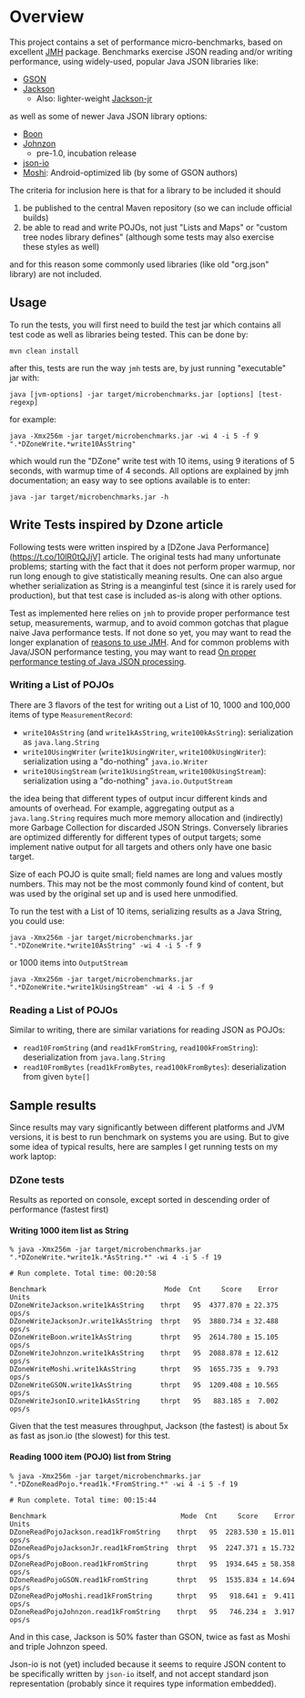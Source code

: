 # Overview

This project contains a set of performance micro-benchmarks, based on excellent
[JMH](http://openjdk.java.net/projects/code-tools/jmh/) package.
Benchmarks exercise JSON reading and/or writing performance,
using widely-used, popular Java JSON libraries like:

* [GSON](https://github.com/google/gson)
* [Jackson](https://github.com/FasterXML/jackson)
    * Also: lighter-weight [Jackson-jr](https://github.com/FasterXML/jackson-jr)

as well as some of newer Java JSON library options:

* [Boon](https://github.com/boonproject/boon/wiki/Boon-JSON-in-five-minutes)
* [Johnzon](http://johnzon.incubator.apache.org/)
    * pre-1.0, incubation release
* [json-io](https://github.com/jdereg/json-io)
* [Moshi](https://github.com/square/moshi): Android-optimized lib (by some of GSON authors)

The criteria for inclusion here is that for a library to be included it should

1. be published to the central Maven repository (so we can include official builds)
2. be able to read and write POJOs, not just "Lists and Maps" or "custom tree nodes library defines" (although some tests may also exercise these styles as well)

and for this reason some commonly used libraries (like old "org.json" library) are not included.

## Usage

To run the tests, you will first need to build the test jar which contains all test code as well as libraries being tested. This can be done by:

    mvn clean install

after this, tests are run the way `jmh` tests are, by just running "executable" jar with:

    java [jvm-options] -jar target/microbenchmarks.jar [options] [test-regexp]

for example:

    java -Xmx256m -jar target/microbenchmarks.jar -wi 4 -i 5 -f 9 ".*DZoneWrite.*write10AsString" 

which would run the "DZone" write test with 10 items, using 9 iterations of 5 seconds, with warmup time of 4 seconds.
All options are explained by jmh documentation; an easy way to see options available is to enter:

    java -jar target/microbenchmarks.jar -h

## Write Tests inspired by Dzone article

Following tests were written inspired by a [DZone Java Performance](https://t.co/10lR0tQJjV] article.
The original tests had many unfortunate problems; starting with the fact that it does not perform proper warmup, nor run long enough to give statistically meaning results.
One can also argue whether serialization as String is a meanginful test (since it is rarely used for production), but that test case is included as-is along with other options.

Test as implemented here relies on `jmh` to provide proper performance test setup, measurements, warmup, and to avoid common gotchas that plague naive Java performance tests.
If not done so yet, you may want to read the longer explanation of [reasons to use JMH](http://psy-lob-saw.blogspot.com/2013/04/writing-java-micro-benchmarks-with-jmh.html).
And for common problems with Java/JSON performance testing, you may want to read [On proper performance testing of Java JSON processing](http://www.cowtowncoder.com/blog/archives/2011/05/entry_455.html).

### Writing a List of POJOs

There are 3 flavors of the test for writing out a List of 10, 1000 and 100,000 items of type `MeasurementRecord`:

* `write10AsString` (and `write1kAsString`, `write100kAsString`): serialization as `java.lang.String`
* `write10UsingWriter` (`write1kUsingWriter`, `write100kUsingWriter`): serialization using a "do-nothing" `java.io.Writer`
* `write10UsingStream` (`write1kUsingStream`, `write100kUsingStream`): serialization using a "do-nothing" `java.io.OutputStream`

the idea being that different types of output incur different kinds and amounts of overhead.
For example, aggregating output as a `java.lang.String` requires much more memory allocation and (indirectly) more Garbage Collection for discarded JSON Strings.
Conversely libraries are optimized differently for different types of output targets; some implement native output for all targets and others only have one basic target.

Size of each POJO is quite small; field names are long and values mostly numbers.
This may not be the most commonly found kind of content, but was used by the original set up
and is used here unmodified.

To run the test with a List of 10 items, serializing results as a Java String, you could use:

    java -Xmx256m -jar target/microbenchmarks.jar ".*DZoneWrite.*write10AsString" -wi 4 -i 5 -f 9

or 1000 items into `OutputStream`

    java -Xmx256m -jar target/microbenchmarks.jar ".*DZoneWrite.*write1kUsingStream" -wi 4 -i 5 -f 9

### Reading a List of POJOs

Similar to writing, there are similar variations for reading JSON as POJOs:

* `read10FromString` (and `read1kFromString`, `read100kFromString`): deserialization from `java.lang.String`
* `read10FromBytes` (`read1kFromBytes`, `read100kFromBytes`): deserialization from given `byte[]`

## Sample results

Since results may vary significantly between different platforms and JVM versions, it is best to
run benchmark on systems you are using.
But to give some idea of typical results, here are samples I get running tests on my work laptop:

### DZone tests

Results as reported on console, except sorted in descending order of performance (fastest first)

#### Writing 1000 item list as String

```
% java -Xmx256m -jar target/microbenchmarks.jar ".*DZoneWrite.*write1k.*AsString.*" -wi 4 -i 5 -f 19

# Run complete. Total time: 00:20:58

Benchmark                             Mode  Cnt     Score    Error  Units
DZoneWriteJackson.write1kAsString    thrpt   95  4377.870 ± 22.375  ops/s
DZoneWriteJacksonJr.write1kAsString  thrpt   95  3880.734 ± 32.488  ops/s
DZoneWriteBoon.write1kAsString       thrpt   95  2614.780 ± 15.105  ops/s
DZoneWriteJohnzon.write1kAsString    thrpt   95  2088.878 ± 12.612  ops/s
DZoneWriteMoshi.write1kAsString      thrpt   95  1655.735 ±  9.793  ops/s
DZoneWriteGSON.write1kAsString       thrpt   95  1209.408 ± 10.565  ops/s
DZoneWriteJsonIO.write1kAsString     thrpt   95   883.185 ±  7.002  ops/s
```

Given that the test measures throughput, Jackson (the fastest) is about 5x as fast as json.io (the slowest) for this test.

#### Reading 1000 item (POJO) list from String

```
% java -Xmx256m -jar target/microbenchmarks.jar ".*DZoneReadPojo.*read1k.*FromString.*" -wi 4 -i 5 -f 19

# Run complete. Total time: 00:15:44

Benchmark                                 Mode  Cnt     Score    Error  Units
DZoneReadPojoJackson.read1kFromString    thrpt   95  2283.530 ± 15.011  ops/s
DZoneReadPojoJacksonJr.read1kFromString  thrpt   95  2247.371 ± 15.732  ops/s
DZoneReadPojoBoon.read1kFromString       thrpt   95  1934.645 ± 58.358  ops/s
DZoneReadPojoGSON.read1kFromString       thrpt   95  1535.834 ± 14.694  ops/s
DZoneReadPojoMoshi.read1kFromString      thrpt   95   918.641 ±  9.411  ops/s
DZoneReadPojoJohnzon.read1kFromString    thrpt   95   746.234 ±  3.917  ops/s
```

And in this case, Jackson is 50% faster than GSON, twice as fast as Moshi and triple Johnzon speed.

Json-io is not (yet) included because it seems to require JSON content to be specifically written by `json-io`
itself, and not accept standard json representation (probably since it requires type information embedded).
